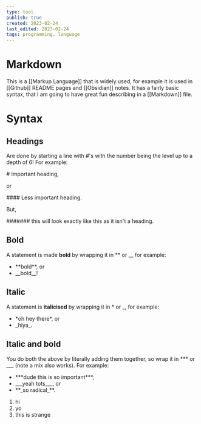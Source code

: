 ```yaml
---
type: tool
publish: true
created: 2023-02-24
last_edited: 2023-02-24
tags: programming, language
---
```

# Markdown

This is a [[Markup Language]] that is widely used, for example it is used in [[Github]] README pages and [[Obsidian]] notes. It has a fairly basic syntax, that I am going to have great fun describing in a [[Markdown]] file.

# Syntax

## Headings 
Are done by starting a line with \#'s with the number being the level up to a depth of 6! For example:

\# Important heading,

or

\#\#\#\# Less important heading. 

But,

\#\#\#\#\#\#\# this will look exactly like this as it isn't a heading.

## Bold 
A statement is made **bold** by wrapping it in  \*\* or \_\_ for example: 
- \*\*bold\*\*, or
- \_\_bold\_\_!

## Italic 
A statement is **italicised** by wrapping it in \* or \_, for example:
- \*oh hey there\*, or
- \_hiya\_.

## Italic and bold
You do both the above by literally adding them together, so wrap it in \*\*\* or \_\_\_ (note a mix also works). For example:
- \*\*\*dude this is so important\*\*\*,
- \_\_\_yeah tots\_\_\_, or 
- \*\*\_so radical\_\*\*.

1. hi
8. yo
3. this is strange